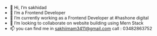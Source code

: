 - 👋 Hi, I’m sakhidad
- 👀 I’m a Frontend Developer 
- 🌱 I’m currently working as a Frontend  Developer   at #hashone digital
- 💞️ I’m looking to collaborate on website building using Mern Stack
- 📫 you can find me in sakhiimam3411@gmail.com 
  call : 03482863752


<!---
sakhiimam3/sakhiimam3 is a ✨ special ✨ repository because its `README.md` (this file) appears on your GitHub profile.
You can click the Preview link to take a look at your changes.
--->
